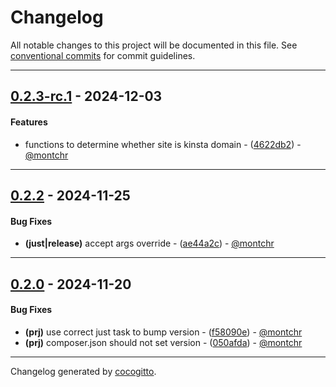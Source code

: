 # Changelog
All notable changes to this project will be documented in this file. See [conventional commits](https://www.conventionalcommits.org/) for commit guidelines.

- - -
## [0.2.3-rc.1](https://github.com/kleinweb/lib/compare/4622db2a646e308185f7b32f7b2353c8f81fbe5c..0.2.3-rc.1) - 2024-12-03
#### Features
- functions to determine whether site is kinsta domain - ([4622db2](https://github.com/kleinweb/lib/commit/4622db2a646e308185f7b32f7b2353c8f81fbe5c)) - [@montchr](https://github.com/montchr)

- - -

## [0.2.2](https://github.com/kleinweb/lib/compare/ae44a2cfbf3ee823126877de071ec7fa404d32ad..0.2.2) - 2024-11-25
#### Bug Fixes
- **(just|release)** accept args override - ([ae44a2c](https://github.com/kleinweb/lib/commit/ae44a2cfbf3ee823126877de071ec7fa404d32ad)) - [@montchr](https://github.com/montchr)

- - -

## [0.2.0](https://github.com/kleinweb/lib/compare/050afda6cb37efe78c9d9cd1a7a24fd297caa4d1..0.2.0) - 2024-11-20
#### Bug Fixes
- **(prj)** use correct just task to bump version - ([f58090e](https://github.com/kleinweb/lib/commit/f58090ea3823b1d3a5dfa1538197838562812de4)) - [@montchr](https://github.com/montchr)
- **(prj)** composer.json should not set version - ([050afda](https://github.com/kleinweb/lib/commit/050afda6cb37efe78c9d9cd1a7a24fd297caa4d1)) - [@montchr](https://github.com/montchr)

- - -

Changelog generated by [cocogitto](https://github.com/cocogitto/cocogitto).